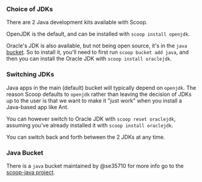 ### Choice of JDKs

There are 2 Java development kits available with Scoop.

OpenJDK is the default, and can be installed with `scoop install openjdk`.

Oracle's JDK is also available, but not being open source, it's in the `java` [bucket](https://github.com/lukesampson/scoop/wiki/Buckets). So to install it, you'll need to first run `scoop bucket add java`, and then you can install the Oracle JDK with `scoop install oraclejdk`.

### Switching JDKs

Java apps in the main (default) bucket will typically depend on `openjdk`. The reason Scoop defaults to `openjdk` rather than leaving the decision of JDKs up to the user is that we want to make it "just work" when you install a Java-based app like Ant.

You can however switch to Oracle JDK with `scoop reset oraclejdk`, assuming you've already installed it with `scoop install oraclejdk`.

You can switch back and forth between the 2 JDKs at any time.

### Java Bucket

There is a `java` bucket maintained by @se35710 for more info go to the [scoop-java project](https://github.com/se35710/scoop-java).